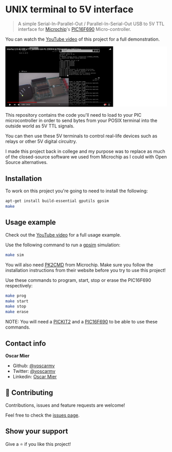# UNIX terminal to 5V interface
> A simple Serial-In-Parallel-Out / Parallel-In-Serial-Out USB to 5V TTL interface for [Microchip](https://www.microchip.com/)'s [PIC16F690](https://www.microchip.com/wwwproducts/en/PIC16F690) Micro-controller.

You can watch the [YouTube video](https://www.youtube.com/watch?v=46WZUcRUPEI) of this project for a full demonstration.

[![](header.png)](https://www.youtube.com/watch?v=46WZUcRUPEI)

This repository contains the code you'll need to load to your PIC microcontroller in order to send bytes from your POSIX terminal into the outside world as 5V TTL signals.

You can then use these 5V terminals to control real-life devices such as relays or other 5V digital circuitry.

I made this project back in college and my purpose was to replace as much of the closed-source software we used from Microchip as I could with Open Source alternatives.

## Installation

To work on this project you're going to need to install the following:

```sh
apt-get install build-essential gputils gpsim
make
```

## Usage example

Check out the [YouTube video](https://www.youtube.com/watch?v=46WZUcRUPEI) for a full usage example.

Use the following command to run a [gpsim](http://gpsim.sourceforge.net/) simulation:

```sh
make sim
```

You will also need [PK2CMD](https://github.com/psmay/pk2cmd) from Microchip. Make sure you follow the installation instructions from their website before you try to use this project!

Use these commands to program, start, stop or erase the PIC16F690 respectively:

```sh
make prog
make start
make stop
make erase
```

NOTE: You will need a [PICKIT2](https://www.microchip.com/DevelopmentTools/ProductDetails/PartNO/PG164120) and a [PIC16F690](https://www.microchip.com/wwwproducts/en/PIC16F690) to be able to use these commands.

## Contact info

**Oscar Mier**
- Github: [@voscarmv](https://github.com/voscarmv)
- Twitter: [@voscarmv](https://twitter.com/voscarmv)
- Linkedin: [Oscar Mier](https://www.linkedin.com/in/oscar-mier-072984196/) 

## 🤝 Contributing

Contributions, issues and feature requests are welcome!

Feel free to check the [issues page](../../issues/).

## Show your support

Give a ⭐️ if you like this project!
